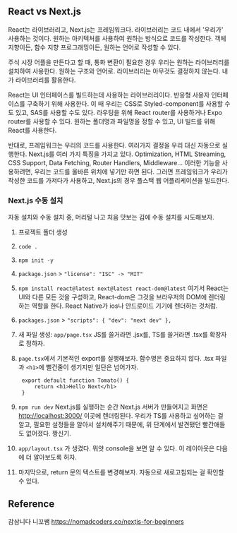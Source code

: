 <h2 id="react-vs-nextjs">React vs Next.js</h2>
<p>React는 라이브러리고, Next.js는 프레임워크다.
라이브러리는 코드 내에서 '우리가' 사용하는 것이다.
원하는 아키텍처를 사용하여 원하는 방식으로 코드를 작성한다.
객체 지향이든, 함수 지향 프로그래밍이든, 원하는 언어로 작성할 수 있다.</p>
<p>주식 시장 어플을 만든다고 할 때, 통화 변환이 필요한 경우 우리는 원하는 라이브러리를 설치하여 사용한다. 원하는 구조와 언어로. 라이브러리는 아무것도 결정하지 않는다. 내가 라이브러리를 활용한다.</p>
<p>React는 UI 인터페이스를 빌드하는데 사용하는 라이브러리이다. 반응형 사용자 인터페이스를 구축하기 위해 사용한다. 이 때 우리는 CSS로 Styled-component를 사용할 수도 있고, SAS를 사용할 수도 있다. 라우팅을 위해 React router를 사용하거나 Expo router를 사용할 수 있다. 원하는 폴더명과 파일명을 정할 수 있고, UI 빌드를 위해 React를 사용한다.</p>
<p>반대로, 프레임워크는 우리의 코드를 사용한다. 여러가지 결정을 우리 대신 자동으로 실행한다.
Next.js를 여러 가지 특징을 가지고 있다. Optimization, HTML Streaming, CSS Support, Data Fetching, Router Handlers, Middleware... 이러한 기능을 사용하려면, 우리는 코드를 올바른 위치에 넣기만 하면 된다. 그러면 프레임워크가 우리가 작성한 코드를 가져다가 사용하고, Next.js의 경우 풀스택 웹 어플리케이션을 빌드한다.</p>
<h3 id="nextjs-수동-설치">Next.js 수동 설치</h3>
<p>자동 설치와 수동 설치 중, 머리털 나고 처음 맛보는 김에 수동 설치를 시도해보자.</p>
<ol>
<li><p>프로젝트 폴더 생성</p>
</li>
<li><p><code>code .</code></p>
</li>
<li><p><code>npm init -y</code></p>
</li>
<li><p><code>package.json</code> &gt; <code>&quot;license&quot;: &quot;ISC&quot; -&gt; &quot;MIT&quot;</code></p>
</li>
<li><p><code>npm install react@latest next@latest react-dom@latest</code>
여기서 React는 UI와 다른 모든 것을 구성하고, React-dom은 그것을 브라우저의 DOM에 렌더링하는 역할을 한다. React Native가 ios나 안드로이드 기기에 렌더하는 것처럼.</p>
</li>
<li><p><code>packages.json</code> &gt; <code>&quot;scripts&quot;: { &quot;dev&quot;: &quot;next dev&quot; },</code></p>
</li>
<li><p>새 파일 생성: <code>app/page.tsx</code>
JS를 쓸거라면 .jsx를, TS를 쓸거라면 .tsx를 확장자로 정하자.</p>
</li>
<li><p><code>page.tsx</code>에서 기본적인 export를 실행해보자. 함수명은 중요하지 않다.
.tsx 파일과 <code>&lt;h1&gt;</code>에 뻘건줄이 생기지만 일단은 넘어가자.</p>
<pre><code> export default function Tomato() {
     return &lt;h1&gt;Hello Next&lt;/h1&gt;
 }</code></pre></li>
<li><p><code>npm run dev</code>
Next.js를 실행하는 순간 Next.js 서버가 만들어지고 화면은 <a href="http://localhost:3000/">http://localhost:3000/</a> 이곳에 렌더링된다.
우리가 TS를 사용하고 싶어하는 걸 알고, 필요한 설정들을 알아서 설치해주기 때문에, 위 단계에서 발견됐던 빨간애들도 없어졌다. 짱신기.
<img alt="" src="https://velog.velcdn.com/images/coolgamja_/post/0aaf858b-6107-408a-a75f-932a6d50406d/image.png" /><img alt="" src="https://velog.velcdn.com/images/coolgamja_/post/78d8ea74-cb66-4e48-8bb3-15eb9e28783c/image.png" /><img alt="" src="https://velog.velcdn.com/images/coolgamja_/post/d7f57721-81d3-4d4d-ac56-4cabb46db531/image.png" /></p>
</li>
<li><p><code>app/layout.tsx</code> 가 생겼다. 뭐얏
console을 보면 알 수 있다. 이 레이아웃은 다음에 더 알아보도록 허자.
<img alt="" src="https://velog.velcdn.com/images/coolgamja_/post/9241e946-7a15-4321-8400-bfe855cb215c/image.png" /></p>
</li>
<li><p>마지막으로, return 문의 텍스트를 변경해보자. 자동으로 새로고침되는 걸 확인할 수 있다.</p>
</li>
</ol>
<h2 id="reference">Reference</h2>
<p>감삼니다 니꼬쌤
<a href="https://nomadcoders.co/nextjs-for-beginners">https://nomadcoders.co/nextjs-for-beginners</a></p>